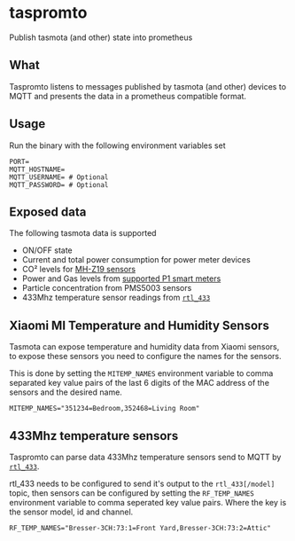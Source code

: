 # taspromto

Publish tasmota (and other) state into prometheus

## What

Taspromto listens to messages published by tasmota (and other) devices to MQTT and presents the data in a prometheus
compatible
format.

## Usage

Run the binary with the following environment variables set

```dotenv
PORT=
MQTT_HOSTNAME=
MQTT_USERNAME= # Optional
MQTT_PASSWORD= # Optional
```

## Exposed data

The following tasmota data is supported

- ON/OFF state
- Current and total power consumption for power meter devices
- CO² levels for [MH-Z19 sensors](https://tasmota.github.io/docs/MH-Z19B/)
- Power and Gas levels from [supported P1 smart meters](https://tasmota.github.io/docs/Smart-Meter-Interface/)
- Particle concentration from PMS5003 sensors
- 433Mhz temperature sensor readings from [`rtl_433`](https://github.com/merbanan/rtl_433)

## Xiaomi MI Temperature and Humidity Sensors

Tasmota can expose temperature and humidity data from Xiaomi sensors, to expose these sensors you need to configure the
names for the sensors.

This is done by setting the `MITEMP_NAMES` environment variable to comma separated key value pairs of the last 6 digits
of the MAC address of the sensors and the desired name.

```dotenv
MITEMP_NAMES="351234=Bedroom,352468=Living Room"
```

## 433Mhz temperature sensors

Taspromto can parse data 433Mhz temperature sensors send to MQTT by [`rtl_433`](https://github.com/merbanan/rtl_433).

rtl_433 needs to be configured to send it's output to the `rtl_433[/model]` topic, then sensors can be configured by
setting
the `RF_TEMP_NAMES` environment variable to comma seperated key value pairs. Where the key is the sensor model, id and
channel.

```dotenv
RF_TEMP_NAMES="Bresser-3CH:73:1=Front Yard,Bresser-3CH:73:2=Attic"
```

